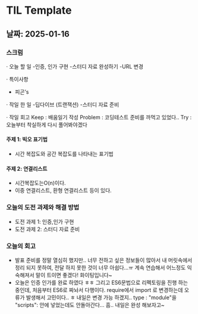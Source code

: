# TIL Template

## 날짜: 2025-01-16

### 스크럼
· 오늘 할 일
-인증, 인가 구현
-스터디 자료 완성하기
-URL 변경

· 특이사항
- 피곤’s

· 작일 한 일
-딥다이브 (트랜잭션)
-스터디 자료 준비

· 작일 회고	
Keep : 배움일기 작성
Problem : 코딩테스트 준비를 까먹고 있었다..
Try : 오늘부터 착실하게 다시 풀어봐야겠다


#### 주제 1: 빅오 표기법
- 시간 복잡도와 공간 복잡도를 나타내는 표기법

#### 주제 2: 연결리스트
- 시간복잡도는O(n)이다.
- 이중 연결리스트, 환형 연결리스트 등이 있다.

### 오늘의 도전 과제와 해결 방법
- 도전 과제 1: 인증,인가 구현
- 도전 과제 2: 스터디 자료 준비

### 오늘의 회고
- 발표 준비를 정말 열심히 했지만.. 너무 전하고 싶은 정보들이 많아서 내 머릿속에서 정리 되지 못하여, 전달 하지 못한 것이 너무 아쉽다...ㅠ
  계속 연습해서 어느정도 익숙해져서 말이 트이면 좋겠다! 화이팅입니다~
- 오늘은 인증 인가를 완료 하였다 ㅎㅎ 그리고 ES6문법으로 리펙토링을 진행 하는 중인데, 처음부터 ES6로 짜놔서 다행이다.
  require에서 import 로 변경하는데 오류가 발생해서 고민이다.. ㅎ 내일은 변경 가능 하겠지.. type : "module"을 "scripts": 안에 넣었는데도 안돌아간다... 흠.. 내일은 완성 해보자고~
